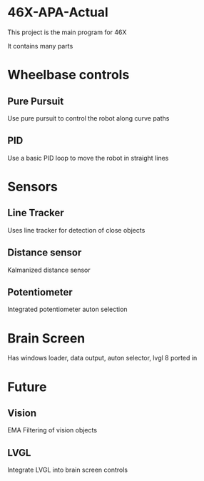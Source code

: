 # 46X-APA-Actual
This project is the main program for 46X

It contains many parts

<h1>Wheelbase controls</h1>
<h2>Pure Pursuit</h2>
Use pure pursuit to control the robot along curve paths
<h2>PID</h2>
Use a basic PID loop to move the robot in straight lines
<h1>Sensors</h1>
<h2>Line Tracker</h2>
Uses line tracker for detection of close objects
<h2>Distance sensor</h2>
Kalmanized distance sensor
<h2>Potentiometer</h2>
Integrated potentiometer auton selection
<h1>Brain Screen</h1>
Has windows loader, data output, auton selector, lvgl 8 ported in
<h1>Future</h1>
<h2>Vision</h2>
EMA Filtering of vision objects
<h2>LVGL</h2>
Integrate LVGL into brain screen controls

